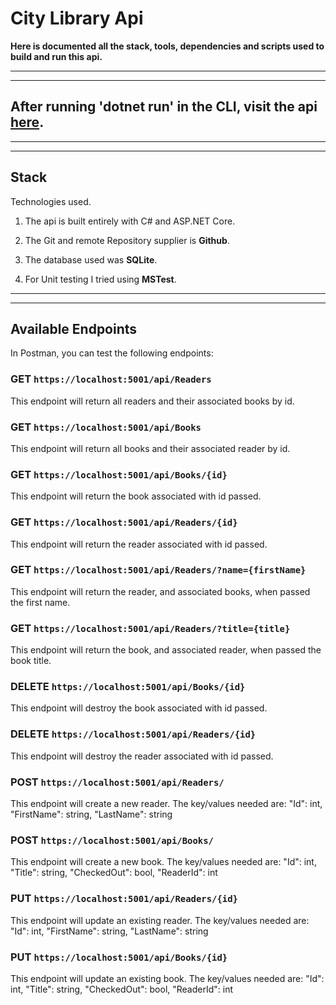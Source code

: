 # City Library Api

**Here is documented all the stack, tools, dependencies and scripts used to build and run this api.**

---

---

## After running 'dotnet run' in the CLI, visit the api [here](https://localhost:5001/api/Books/).

---

---

## Stack

Technologies used.

1. The api is built entirely with C# and ASP.NET Core.

2. The Git and remote Repository supplier is **Github**.

3. The database used was **SQLite**.

4. For Unit testing I tried using **MSTest**.

---

---

## Available Endpoints

In Postman, you can test the following endpoints:

### GET `https://localhost:5001/api/Readers`

This endpoint will return all readers and their associated books by id.

### GET `https://localhost:5001/api/Books`

This endpoint will return all books and their associated reader by id.

### GET `https://localhost:5001/api/Books/{id}`

This endpoint will return the book associated with id passed.

### GET `https://localhost:5001/api/Readers/{id}`

This endpoint will return the reader associated with id passed.

### GET `https://localhost:5001/api/Readers/?name={firstName}`

This endpoint will return the reader, and associated books, when passed the first name.

### GET `https://localhost:5001/api/Readers/?title={title}`

This endpoint will return the book, and associated reader, when passed the book title.

### DELETE `https://localhost:5001/api/Books/{id}`

This endpoint will destroy the book associated with id passed.

### DELETE `https://localhost:5001/api/Readers/{id}`

This endpoint will destroy the reader associated with id passed.

### POST `https://localhost:5001/api/Readers/`

This endpoint will create a new reader.
    The key/values needed are:
    "Id": int,
    "FirstName": string,
    "LastName": string

### POST `https://localhost:5001/api/Books/`

This endpoint will create a new book.
    The key/values needed are:
    "Id": int,
    "Title": string,
    "CheckedOut": bool,
    "ReaderId": int

### PUT `https://localhost:5001/api/Readers/{id}`

This endpoint will update an existing reader.
    The key/values needed are:
    "Id": int,
    "FirstName": string,
    "LastName": string

### PUT `https://localhost:5001/api/Books/{id}`

This endpoint will update an existing book.
    The key/values needed are:
    "Id": int,
    "Title": string,
    "CheckedOut": bool,
    "ReaderId": int